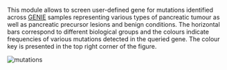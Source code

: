 This module allows to screen user-defined gene for mutations identified across [GENIE](http://www.aacr.org/Research/Research/Pages/aacr-project-genie.aspx#.Wrkpy5PwZ25) samples representing various types of pancreatic tumour as well as pancreatic precursor lesions and benign conditions. The horizontal bars correspond to different biological groups and the colours indicate frequencies of various mutations detected in the queried gene. The colour key is presented in the top right corner of the figure.

![mutations](https://github.research.its.qmul.ac.uk/hfx320/PED_Analytics/blob/master/images/doc/mutation.png)
